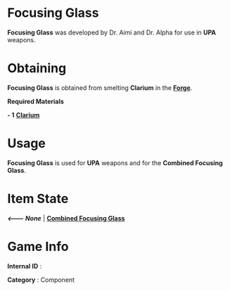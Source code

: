 # Focusing Glass

**Focusing Glass** was developed by Dr. Aimi and Dr. Alpha for use in **UPA** weapons.

# Obtaining

**Focusing Glass** is obtained from smelting **Clarium** in the [**Forge**]().

**Required Materials**

**- 1** [**Clarium**](https://github.com/AlphaMC0/Lone-Martian/blob/main/COres/Clarium.md)

# Usage

**Focusing Glass** is used for **UPA** weapons and for the **Combined Focusing Glass**.

# Item State

***<--- None*** | [**Combined Focusing Glass**]()

# Game Info

**Internal ID** : 

**Category** : Component
